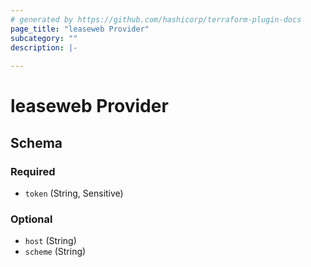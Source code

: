 ```yaml
---
# generated by https://github.com/hashicorp/terraform-plugin-docs
page_title: "leaseweb Provider"
subcategory: ""
description: |-
  
---
```


# leaseweb Provider





<!-- schema generated by tfplugindocs -->
## Schema

### Required

- `token` (String, Sensitive)

### Optional

- `host` (String)
- `scheme` (String)

